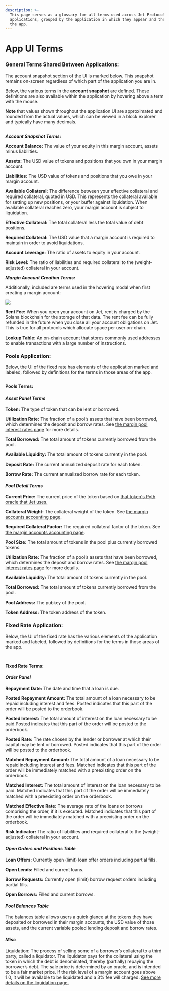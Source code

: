 ```yaml
---
description: >-
  This page serves as a glossary for all terms used across Jet Protocol UI
  applications, grouped by the application in which they appear and the part of
  the app.
---
```


# App UI Terms

### General Terms Shared Between Applications:

The account snapshot section of the UI is marked below. This snapshot remains on-screen regardless of which part of the application you are in.

Below, the various terms in the **account snapshot** are defined. These definitions are also available within the application by hovering above a term with the mouse.

**Note** that values shown throughout the application UI are approximated and rounded from the actual values, which can be viewed in a block explorer and typically have many decimals.

<figure><img src="../../.gitbook/assets/image (18).png" alt=""><figcaption></figcaption></figure>

_**Account Snapshot Terms:**_

**Account Balance:** The value of your equity in this margin account, assets minus liabilities.

**Assets:** The USD value of tokens and positions that you own in your margin account.

**Liabilities:** The USD value of tokens and positions that you owe in your margin account.

**Available Collateral:** The difference between your effective collateral and required collateral, quoted in USD. This represents the collateral available for setting up new positions, or your buffer against liquidation. When available collateral reaches zero, your margin account is subject to liquidation.

**Effective Collateral:** The total collateral less the total value of debt positions.

**Required Collateral:** The USD value that a margin account is required to maintain in order to avoid liquidations.

**Account Leverage:** The ratio of assets to equity in your account.

**Risk Level:** The ratio of liabilities and required collateral to the (weight-adjusted) collateral in your account.



_**Margin Account Creation Terms:**_

Additionally, included are terms used in the hovering modal when first creating a margin account:

![](<../../.gitbook/assets/image (50).png>)

**Rent Fee:** When you open your account on Jet, rent is charged by the Solana blockchain for the storage of that data. The rent fee can be fully refunded in the future when you close all your account obligations on Jet. This is true for all protocols which allocate space per user on-chain.

**Lookup Table:** An on-chain account that stores commonly used addresses to enable transactions with a large number of instructions.&#x20;

### Pools Application:

Below, the UI of the fixed rate has elements of the application marked and labeled, followed by definitions for the terms in those areas of the app.

<figure><img src="../../.gitbook/assets/image (11).png" alt=""><figcaption></figcaption></figure>

**Pools Terms:**

#### _Asset Panel Terms_

**Token:** The type of token that can be lent or borrowed.&#x20;

**Utilization Rate:** The fraction of a pool’s assets that have been borrowed, which determines the deposit and borrow rates. See [the margin pool interest rates page](../../protocol/jet-products/pooled-variable-lending-interest-rates-design.md) for more details.

**Total Borrowed:** The total amount of tokens currently borrowed from the pool.

**Available Liquidity:** The total amount of tokens currently in the pool.

**Deposit Rate:** The current annualized deposit rate for each token.

**Borrow Rate:** The current annualized borrow rate for each token.

#### _Pool Detail Terms_

**Current Price:** The current price of the token based on [that token's Pyth oracle that Jet uses.](https://docs.jetprotocol.io/jet-protocol/integrations/pyth-oracle)

**Collateral Weight:** The collateral weight of the token. See [the margin accounts accounting page](../../protocol/jet-products/margin-accounts-and-collateralization-accounting.md).

**Required Collateral Factor:** The required collateral factor of the token. See [the margin accounts accounting page](../../protocol/jet-products/margin-accounts-and-collateralization-accounting.md).

**Pool Size:** The total amount of tokens in the pool plus currently borrowed tokens.

**Utilization Rate:** The fraction of a pool’s assets that have been borrowed, which determines the deposit and borrow rates. See [the margin pool interest rates page](../../protocol/jet-products/pooled-variable-lending-interest-rates-design.md) for more details.

**Available Liquidity:** The total amount of tokens currently in the pool.

**Total Borrowed:** The total amount of tokens currently borrowed from the pool.

**Pool Address:** The pubkey of the pool.

**Token Address:** The token address of the token.

### Fixed Rate Application:

Below, the UI of the fixed rate has the various elements of the application marked and labeled, followed by definitions for the terms in those areas of the app.

<figure><img src="../../.gitbook/assets/image (49).png" alt=""><figcaption></figcaption></figure>

<figure><img src="../../.gitbook/assets/image (13).png" alt=""><figcaption></figcaption></figure>

**Fixed Rate Terms:**

#### _Order Panel_

**Repayment Date:** The date and time that a loan is due.

**Posted Repayment Amount:** The total amount of a loan necessary to be repaid including interest and fees. Posted indicates that this part of the order will be posted to the orderbook.

**Posted Interest:** The total amount of interest on the loan necessary to be paid.Posted indicates that this part of the order will be posted to the orderbook.

**Posted Rate:** The rate chosen by the lender or borrower at which their capital may be lent or borrowed. Posted indicates that this part of the order will be posted to the orderbook.

**Matched Repayment Amount:** The total amount of a loan necessary to be repaid including interest and fees. Matched indicates that this part of the order will be immediately matched with a preexisting order on the orderbook.

**Matched Interest:** The total amount of interest on the loan necessary to be paid. Matched indicates that this part of the order will be immediately matched with a preexisting order on the orderbook.

**Matched Effective Rate:** The average rate of the loans or borrows comprising the order, if it is executed. Matched indicates that this part of the order will be immediately matched with a preexisting order on the orderbook.

**Risk Indicator:** The ratio of liabilities and required collateral to the (weight-adjusted) collateral in your account.

#### _Open Orders and Positions Table_

**Loan Offers:** Currently open (limit) loan offer orders including partial fills.

**Open Lends:** Filled and current loans.

**Borrow Requests:** Currently open (limit) borrow request orders including partial fills.

**Open Borrows:** Filled and current borrows.

#### _Pool Balances Table_

The balances table allows users a quick glance at the tokens they have deposited or borrowed in their margin accounts, the USD value of those assets, and the current variable pooled lending deposit and borrow rates.

#### _Misc_

Liquidation: The process of selling some of a borrower’s collateral to a third party, called a liquidator. The liquidator pays for the collateral using the token in which the debt is denominated, thereby (partially) repaying the borrower’s debt. The sale price is determined by an oracle, and is intended to be a fair market price. If the risk level of a margin account goes above 1.0, it will be available to be liquidated and a 3% fee will charged. [See more details on the liquidation page.](https://docs.jetprotocol.io/jet-protocol/protocol/liquidation)

